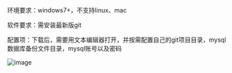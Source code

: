 环境要求：windows7+，不支持linux、mac

软件要求：需安装最新版git

配置项：下载后，需要用文本编辑器打开，并按需配置自己的git项目目录，mysql数据库备份文件目录，mysql账号以及密码

![image](https://github.com/user-attachments/assets/16db0c88-c261-4523-9b14-f10c4ee66ef7)
